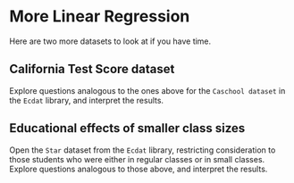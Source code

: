 More Linear Regression
======================

Here are two more datasets to look at if you have time.

California Test Score dataset
-----------------------------

Explore questions analogous to the ones above for the `Caschool dataset` in the `Ecdat` library, and interpret the results.

Educational effects of smaller class sizes
------------------------------------------

Open the `Star` dataset from the `Ecdat` library, restricting consideration to those students who were either in regular classes or in small classes. Explore questions analogous to those above, and interpret the results. 